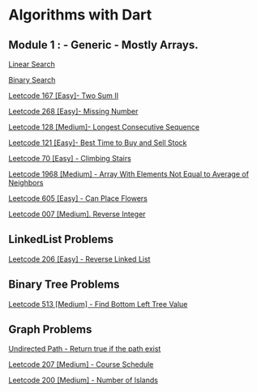 #   Algorithms with Dart

##   Module 1 : - Generic - Mostly Arrays.

[Linear Search](/code_base/linear_search.dart)

[Binary Search](/code_base/binary_search.dart)

[Leetcode 167 [Easy]- Two Sum II ](/code_base/two_sum_2.dart)

[Leetcode 268 [Easy]- Missing Number](/code_base/missing_number.dart)

[Leetcode 128 [Medium]- Longest Consecutive Sequence](/code_base/longest_consecutive_sequence.dart)

[Leetcode 121 [Easy]- Best Time to Buy and Sell Stock](/code_base/best_time_to_buy_and_sell_stock.dart)

[Leetcode 70 [Easy] - Climbing Stairs](/code_base/climbing_stairs.dart)

[Leetcode 1968 [Medium] - Array With Elements Not Equal to Average of Neighbors](/code_base/array_with_elements_not_equal_av.dart)

[Leetcode 605 [Easy] - Can Place Flowers](/code_base/can_place_flowers.dart)

[Leetcode 007 [Medium]. Reverse Integer](/code_base/reverse_integer.dart)

## LinkedList Problems

[Leetcode 206 [Easy] - Reverse Linked List](/code_base/reverse_linked_list.dart)

## Binary Tree Problems

[Leetcode 513 [Medium] - Find Bottom Left Tree Value](/code_base/find_bottom_left_tree_value.dart)

## Graph Problems

[Undirected Path - Return true if the path exist](/code_base/undirect_path.dart)

[Leetcode 207 [Medium] - Course Schedule](/code_base/course_schedule.dart)

[Leetcode 200 [Medium] - Number of Islands](/code_base/number_of_islands.dart)



